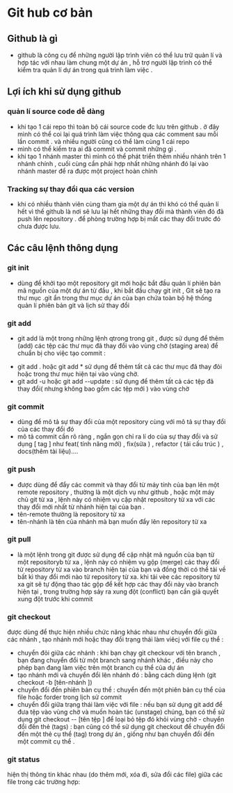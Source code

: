 # Git hub cơ bản

## Github là gì
- github là công cụ để những người lập trình viên có thể lưu trữ quản lí và hợp tác với nhau làm chung một dự án , hỗ trợ người lập trình có thể kiểm tra quản lí dự án trong quá trình làm việc .
  
## Lợi ích khi sử dụng github

### quản lí source code dễ dàng
 - khi tạo 1 cái repo thì toàn bộ cái source code đc lưu trên github . ở đây mình có thể coi lại quá trình làm việc thông qua các comment sau mỗi lần commit . và nhiều người cũng có thể làm cùng 1 cái repo
 - mình có thể kiểm tra ai đã commit và commit những gì .
 - khi tạo 1  nhánh master thì mình có thể phát triển  thêm nhiều nhánh trên 1 nhánh chính , cuối cùng cần phải hợp nhất những nhánh đó lại vào nhánh master để ra được một project hoàn chỉnh
 ### Tracking sự thay đổi qua các version 
 - khi có nhiều thành viên cùng tham gia một dự án thì khó có thể quản lí hết vì thế github là nơi sẽ lưu lại hết những thay đổi mà thành viên đó đã push lên repository . để phòng trường hợp bị mất các thay đổi trước đó chưa được lưu. 
 
 ## Các câu lệnh thông dụng
 ### git init 
 - dùng để khởi tạo một repository git mới hoặc bắt đầu quản lí phiên bản mã nguồn của một dự án từ đầu , khi bắt đầu chạy git init , Git sẽ tạo ra thư mục .git ẩn trong thư mục dự án của bạn chứa toàn bộ hệ thống quản lí phiên bản git và lịch sử thay đổi
 
 ### git add 
 - git add là một trong những lệnh qtrong trong git , được sử dụng để thêm (add) các tệp các thư mục đã thay đổi vào vùng chờ (staging area) để chuẩn bị cho việc tạo commit : 
  + git add . hoặc git add *  sử dụng để thêm tất cả các thư mục đã thay đỏi hoặc trong thư mục hiện tại vào vùng chờ.
  + git add -u hoặc git add --update : sử dụng để thêm tất cả các tệp đã thay đổi( nhưng không bao gồm các tệp mới ) vào vùng chờ

  ### git commit 
  - dùng để mô tả sự thay đổi của một repository cùng với mô tả sự thay đổi của các thay đổi đó 
  - mô tả commit cần rõ ràng , ngắn gọn chỉ ra lí do của sự thay đổi và sử dụng [ tag ] như feat( tính năng mới) , fix(sửa ) , refactor ( tái cấu trúc ) , docs(thêm tài liệu)....
  ### git push 
  - được dùng để đẩy các commit và thay đổi từ máy tính của bạn lên một remote repository , thường là một dịch vụ như github , hoặc một máy chủ git từ xa , lệnh này có nhiệm vụ cập nhật repository từ xa với các thay đổi mới nhất từ nhánh hiện tại của bạn .
  - tên-remote thường là repository từ xa 
  - tên-nhánh là tên của nhánh mà bạn muốn đẩy lên repository từ xa 
  ### git pull
  - là một lệnh trong git được sử dụng để cập nhật mã nguồn của bạn từ một repositoryb từ xa , lệnh này có nhiệm vụ gộp (merge) các thay đổi từ repository từ xa vào branch hiện tại của bạn và đồng thời có thể tải về bất kì thay đổi mới nào từ repository từ xa. 
   khi tải vèe các repository từ xa git sẽ tự động thao tác gộp để kết hợp các thay đổi này vào branch hiện tại , trong trường hợp sảy ra xung đột (conflict) bạn cần giả quyết xung đột trước khi commit 
   ### git checkout 
 được dùng để thực hiện nhiều chức năng khác nhau như chuyển đổi giữa các nhánh , tạo nhánh mới hoặc thay đổi trạng thái  làm viêcj với file cụ thể :
 -  chuyển đỏi giữa các nhánh : khi bạn chạy git checkour với tên branch , bạn đang chuyển đổi từ một branch sang nhánh khác , điều này cho phép bạn đang làm việc trên một branch cụ thể của dự án  
 -  tạo nhánh mới và chuyển đổi lên nhánh đó : bằng cách dùng lệnh (git checkout -b [tên-nhánh ]) 
 - chuyển đổi đến phiên bản cụ thể : chuyển đến một phiên bản cụ thể của file hoặc forder trong lịch sử commit 
 - chuyển đổi giữa trạng thái làm việc với file : nếu bạn sử dụng git add để đưa tệp vào vùng chờ và muốn hoàn tác (unstage) chúng, bạn có thể sử dụng git checkout -- [tên tệp ] để loại bỏ tệp đó khỏi vùng chờ - chuyển đổi đến thẻ (tags) : bạn cũng có thể sử dụng git checkout để chuyển đổi đến một thẻ cụ thể (tag) trong dự án , giống như bạn chuyển đổi đến một commit cụ thể .
 ### git status 
hiện thị thông tin khác nhau (do thêm mới, xóa đi, sửa đổi các file) giữa các file trong các trường hợp:
